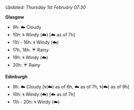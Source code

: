 *Updated: Thursday 1st February 07:30*

**Glasgow**

* 9h: :cloud: Cloudy
* 10h: :cyclone: Windy (:cloud:) [:cloud: as of 7h]
* 11h - 16h: :cyclone: Windy (:cloud:)
* 17h, 18h: :umbrella: Rainy
* 19h: :cyclone: Windy (:cloud:)
* 20h: :umbrella: Rainy

**Edinburgh**

* 9h: :cloud: Cloudy [:cyclone:(:cloud:) as of 6h, :cloud: as of 7h, :cyclone:(:cloud:) as of 9h]
* 10h: :cyclone: Windy (:cloud:) [:cloud: as of 7h]
* 11h - 20h: :cyclone: Windy (:cloud:)
